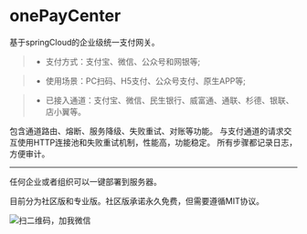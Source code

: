 # onePayCenter
基于springCloud的企业级统一支付网关。


>* 支付方式：支付宝、微信、公众号和网银等;

>* 使用场景：PC扫码、H5支付、公众号支付、原生APP等;

>* 已接入通道：支付宝、微信、民生银行、威富通、通联、杉德、银联、店小翼等。

包含通道路由、熔断、服务降级、失败重试、对账等功能。
与支付通道的请求交互使用HTTP连接池和失败重试机制，性能高，功能稳定。
所有步骤都记录日志，方便审计。


-------

任何企业或者组织可以一键部署到服务器。

目前分为社区版和专业版。社区版承诺永久免费，但需要遵循MIT协议。


![扫二维码，加我微信](https://img-blog.csdn.net/20180517115147393)
